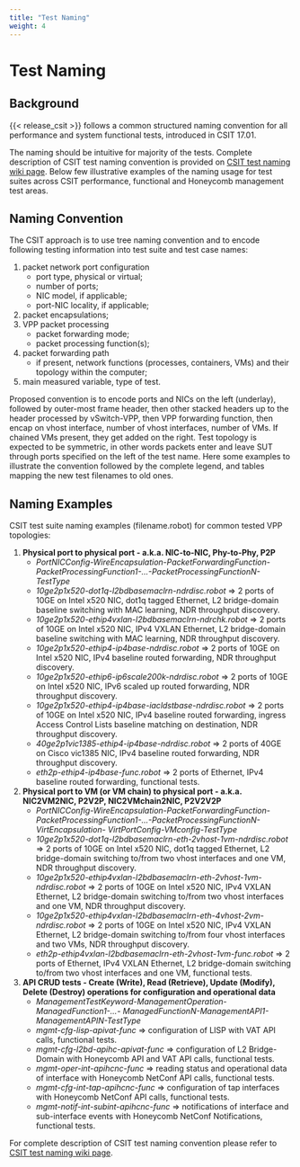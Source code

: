 ```yaml
---
title: "Test Naming"
weight: 4
---
```


# Test Naming

## Background

{{< release_csit >}} follows a common structured naming convention for all
performance and system functional tests, introduced in CSIT 17.01.

The naming should be intuitive for majority of the tests. Complete
description of CSIT test naming convention is provided on
[CSIT test naming wiki page](https://wiki.fd.io/view/CSIT/csit-test-naming).
Below few illustrative examples of the naming usage for test suites across CSIT
performance, functional and Honeycomb management test areas.

## Naming Convention

The CSIT approach is to use tree naming convention and to encode following
testing information into test suite and test case names:

1. packet network port configuration
   * port type, physical or virtual;
   * number of ports;
   * NIC model, if applicable;
   * port-NIC locality, if applicable;
2. packet encapsulations;
3. VPP packet processing
   * packet forwarding mode;
   * packet processing function(s);
4. packet forwarding path
   * if present, network functions (processes, containers, VMs) and their
     topology within the computer;
5. main measured variable, type of test.

Proposed convention is to encode ports and NICs on the left (underlay),
followed by outer-most frame header, then other stacked headers up to the
header processed by vSwitch-VPP, then VPP forwarding function, then encap on
vhost interface, number of vhost interfaces, number of VMs. If chained VMs
present, they get added on the right. Test topology is expected to be
symmetric, in other words packets enter and leave SUT through ports specified
on the left of the test name. Here some examples to illustrate the convention
followed by the complete legend, and tables mapping the new test filenames to
old ones.

## Naming Examples

CSIT test suite naming examples (filename.robot) for common tested VPP
topologies:

1. **Physical port to physical port - a.k.a. NIC-to-NIC, Phy-to-Phy, P2P**
   * *PortNICConfig-WireEncapsulation-PacketForwardingFunction-
     PacketProcessingFunction1-...-PacketProcessingFunctionN-TestType*
   * *10ge2p1x520-dot1q-l2bdbasemaclrn-ndrdisc.robot* => 2 ports of 10GE on Intel
     x520 NIC, dot1q tagged Ethernet, L2 bridge-domain baseline switching with
     MAC learning, NDR throughput discovery.
   * *10ge2p1x520-ethip4vxlan-l2bdbasemaclrn-ndrchk.robot* => 2 ports of 10GE on
     Intel x520 NIC, IPv4 VXLAN Ethernet, L2 bridge-domain baseline switching
     with MAC learning, NDR throughput discovery.
   * *10ge2p1x520-ethip4-ip4base-ndrdisc.robot* => 2 ports of 10GE on Intel x520
     NIC, IPv4 baseline routed forwarding, NDR throughput discovery.
   * *10ge2p1x520-ethip6-ip6scale200k-ndrdisc.robot* => 2 ports of 10GE on Intel
     x520 NIC, IPv6 scaled up routed forwarding, NDR throughput discovery.
   * *10ge2p1x520-ethip4-ip4base-iacldstbase-ndrdisc.robot* => 2 ports of 10GE on
     Intel x520 NIC, IPv4 baseline routed forwarding, ingress Access Control
     Lists baseline matching on destination, NDR throughput discovery.
   * *40ge2p1vic1385-ethip4-ip4base-ndrdisc.robot* => 2 ports of 40GE on Cisco
     vic1385 NIC, IPv4 baseline routed forwarding, NDR throughput discovery.
   * *eth2p-ethip4-ip4base-func.robot* => 2 ports of Ethernet, IPv4 baseline
     routed forwarding, functional tests.
2. **Physical port to VM (or VM chain) to physical port - a.k.a. NIC2VM2NIC,
   P2V2P, NIC2VMchain2NIC, P2V2V2P**
   * *PortNICConfig-WireEncapsulation-PacketForwardingFunction-
     PacketProcessingFunction1-...-PacketProcessingFunctionN-VirtEncapsulation-
     VirtPortConfig-VMconfig-TestType*
   * *10ge2p1x520-dot1q-l2bdbasemaclrn-eth-2vhost-1vm-ndrdisc.robot* => 2 ports
     of 10GE on Intel x520 NIC, dot1q tagged Ethernet, L2 bridge-domain switching
     to/from two vhost interfaces and one VM, NDR throughput discovery.
   * *10ge2p1x520-ethip4vxlan-l2bdbasemaclrn-eth-2vhost-1vm-ndrdisc.robot* => 2
     ports of 10GE on Intel x520 NIC, IPv4 VXLAN Ethernet, L2 bridge-domain
     switching to/from two vhost interfaces and one VM, NDR throughput discovery.
   * *10ge2p1x520-ethip4vxlan-l2bdbasemaclrn-eth-4vhost-2vm-ndrdisc.robot* => 2
     ports of 10GE on Intel x520 NIC, IPv4 VXLAN Ethernet, L2 bridge-domain
     switching to/from four vhost interfaces and two VMs, NDR throughput
     discovery.
   * *eth2p-ethip4vxlan-l2bdbasemaclrn-eth-2vhost-1vm-func.robot* => 2 ports of
     Ethernet, IPv4 VXLAN Ethernet, L2 bridge-domain switching to/from two vhost
     interfaces and one VM, functional tests.
3. **API CRUD tests - Create (Write), Read (Retrieve), Update (Modify), Delete
   (Destroy) operations for configuration and operational data**
   * *ManagementTestKeyword-ManagementOperation-ManagedFunction1-...-
     ManagedFunctionN-ManagementAPI1-ManagementAPIN-TestType*
   * *mgmt-cfg-lisp-apivat-func* => configuration of LISP with VAT API calls,
     functional tests.
   * *mgmt-cfg-l2bd-apihc-apivat-func* => configuration of L2 Bridge-Domain with
     Honeycomb API and VAT API calls, functional tests.
   * *mgmt-oper-int-apihcnc-func* => reading status and operational data of
     interface with Honeycomb NetConf API calls, functional tests.
   * *mgmt-cfg-int-tap-apihcnc-func* => configuration of tap interfaces with
     Honeycomb NetConf API calls, functional tests.
   * *mgmt-notif-int-subint-apihcnc-func* => notifications of interface and
     sub-interface events with Honeycomb NetConf Notifications, functional tests.

For complete description of CSIT test naming convention please refer to
[CSIT test naming wiki page](https://wiki.fd.io/view/CSIT/csit-test-naming>).
